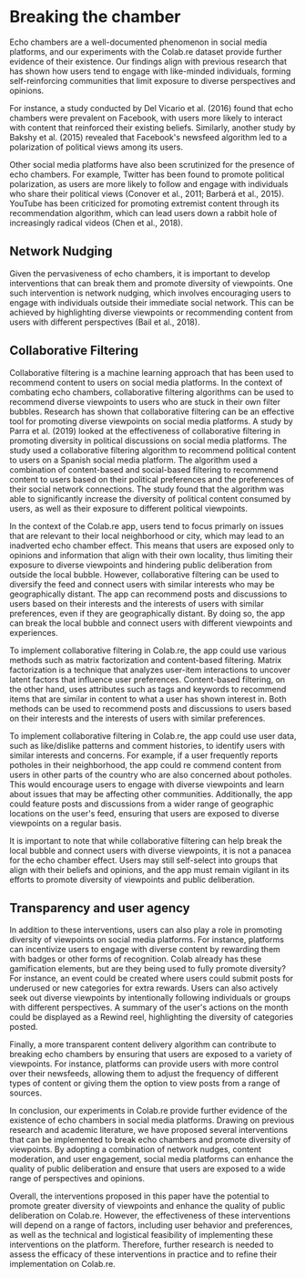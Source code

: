 # Breaking the chamber

Echo chambers are a well-documented phenomenon in social media platforms, and our experiments with the Colab.re dataset provide further evidence of their existence. Our findings align with previous research that has shown how users tend to engage with like-minded individuals, forming self-reinforcing communities that limit exposure to diverse perspectives and opinions.

For instance, a study conducted by Del Vicario et al. (2016) found that echo chambers were prevalent on Facebook, with users more likely to interact with content that reinforced their existing beliefs. Similarly, another study by Bakshy et al. (2015) revealed that Facebook's newsfeed algorithm led to a polarization of political views among its users.

Other social media platforms have also been scrutinized for the presence of echo chambers. For example, Twitter has been found to promote political polarization, as users are more likely to follow and engage with individuals who share their political views (Conover et al., 2011; Barberá et al., 2015). YouTube has been criticized for promoting extremist content through its recommendation algorithm, which can lead users down a rabbit hole of increasingly radical videos (Chen et al., 2018).

## Network Nudging

Given the pervasiveness of echo chambers, it is important to develop interventions that can break them and promote diversity of viewpoints. One such intervention is network nudging, which involves encouraging users to engage with individuals outside their immediate social network. This can be achieved by highlighting diverse viewpoints or recommending content from users with different perspectives (Bail et al., 2018).

## Collaborative Filtering

Collaborative filtering is a machine learning approach that has been used to recommend content to users on social media platforms. In the context of combating echo chambers, collaborative filtering algorithms can be used to recommend diverse viewpoints to users who are stuck in their own filter bubbles. Research has shown that collaborative filtering can be an effective tool for promoting diverse viewpoints on social media platforms. A study by Parra et al. (2019) looked at the effectiveness of collaborative filtering in promoting diversity in political discussions on social media platforms. The study used a collaborative filtering algorithm to recommend political content to users on a Spanish social media platform. The algorithm used a combination of content-based and social-based filtering to recommend content to users based on their political preferences and the preferences of their social network connections. The study found that the algorithm was able to significantly increase the diversity of political content consumed by users, as well as their exposure to different political viewpoints.

In the context of the Colab.re app, users tend to focus primarly on issues that are relevant to their local neighborhood or city, which may lead to an inadverted echo chamber effect. This means that users are exposed only to opinions and information that align with their own locality, thus limiting their exposure to diverse viewpoints and hindering public deliberation from outside the local bubble. However, collaborative filtering can be used to diversify the feed and connect users with similar interests who may be geographically distant. The app can recommend posts and discussions to users based on their interests and the interests of users with similar preferences, even if they are geographically distant. By doing so, the app can break the local bubble and connect users with different viewpoints and experiences.

To implement collaborative filtering in Colab.re, the app could use various methods such as matrix factorization and content-based filtering. Matrix factorization is a technique that analyzes user-item interactions to uncover latent factors that influence user preferences. Content-based filtering, on the other hand, uses attributes such as tags and keywords to recommend items that are similar in content to what a user has shown interest in. Both methods can be used to recommend posts and discussions to users based on their interests and the interests of users with similar preferences.

To implement collaborative filtering in Colab.re, the app could use user data, such as like/dislike patterns and comment histories, to identify users with similar interests and concerns. For example, if a user frequently reports potholes in their neighborhood, the app could re
commend content from users in other parts of the country who are also concerned about potholes. This would encourage users to engage with diverse viewpoints and learn about issues that may be affecting other communities. Additionally, the app could feature posts and discussions from a wider range of geographic locations on the user's feed, ensuring that users are exposed to diverse viewpoints on a regular basis.

It is important to note that while collaborative filtering can help break the local bubble and connect users with diverse viewpoints, it is not a panacea for the echo chamber effect. Users may still self-select into groups that align with their beliefs and opinions, and the app must remain vigilant in its efforts to promote diversity of viewpoints and public deliberation.

## Transparency and user agency

In addition to these interventions, users can also play a role in promoting diversity of viewpoints on social media platforms. For instance, platforms can incentivize users to engage with diverse content by rewarding them with badges or other forms of recognition. Colab already has these gamification elements, but are they being used to fully promote diversity? For instance, an event could be created where users could submit posts for underused or new categories for extra rewards. Users can also actively seek out diverse viewpoints by intentionally following individuals or groups with different perspectives. A summary of the user's actions on the month could be displayed as a Rewind reel, highlighting the diversity of categories posted.

Finally, a more transparent content delivery algorithm can contribute to breaking echo chambers by ensuring that users are exposed to a variety of viewpoints. For instance, platforms can provide users with more control over their newsfeeds, allowing them to adjust the frequency of different types of content or giving them the option to view posts from a range of sources.

In conclusion, our experiments in Colab.re provide further evidence of the existence of echo chambers in social media platforms. Drawing on previous research and academic literature, we have proposed several interventions that can be implemented to break echo chambers and promote diversity of viewpoints. By adopting a combination of network nudges, content moderation, and user engagement, social media platforms can enhance the quality of public deliberation and ensure that users are exposed to a wide range of perspectives and opinions.

Overall, the interventions proposed in this paper have the potential to promote greater diversity of viewpoints and enhance the quality of public deliberation on Colab.re. However, the effectiveness of these interventions will depend on a range of factors, including user behavior and preferences, as well as the technical and logistical feasibility of implementing these interventions on the platform. Therefore, further research is needed to assess the efficacy of these interventions in practice and to refine their implementation on Colab.re.